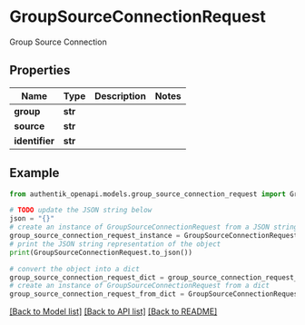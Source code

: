 # GroupSourceConnectionRequest

Group Source Connection

## Properties

Name | Type | Description | Notes
------------ | ------------- | ------------- | -------------
**group** | **str** |  | 
**source** | **str** |  | 
**identifier** | **str** |  | 

## Example

```python
from authentik_openapi.models.group_source_connection_request import GroupSourceConnectionRequest

# TODO update the JSON string below
json = "{}"
# create an instance of GroupSourceConnectionRequest from a JSON string
group_source_connection_request_instance = GroupSourceConnectionRequest.from_json(json)
# print the JSON string representation of the object
print(GroupSourceConnectionRequest.to_json())

# convert the object into a dict
group_source_connection_request_dict = group_source_connection_request_instance.to_dict()
# create an instance of GroupSourceConnectionRequest from a dict
group_source_connection_request_from_dict = GroupSourceConnectionRequest.from_dict(group_source_connection_request_dict)
```
[[Back to Model list]](../README.md#documentation-for-models) [[Back to API list]](../README.md#documentation-for-api-endpoints) [[Back to README]](../README.md)


